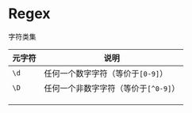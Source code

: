 # Regex

字符类集

| 元字符 | 说明                                 |
| ------ | ------------------------------------ |
| `\d`   | 任何一个数字字符（等价于`[0-9]`）    |
| `\D`   | 任何一个非数字字符（等价于`[^0-9]`） |
|        |                                      |
|        |                                      |
|        |                                      |

